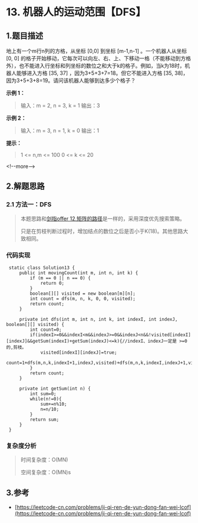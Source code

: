 # 13. 机器人的运动范围【DFS】

## 1.题目描述

地上有一个m行n列的方格，从坐标 \[0,0\] 到坐标 \[m-1,n-1\] 。一个机器人从坐标 \[0, 0\] 的格子开始移动，它每次可以向左、右、上、下移动一格（不能移动到方格外），也不能进入行坐标和列坐标的数位之和大于k的格子。例如，当k为18时，机器人能够进入方格 \[35, 37\] ，因为3+5+3+7=18。但它不能进入方格 \[35, 38\]，因为3+5+3+8=19。请问该机器人能够到达多少个格子？

**示例 1：**

> 输入：m = 2, n = 3, k = 1 输出：3

**示例 2：**

> 输入：m = 3, n = 1, k = 0 输出：1

**提示：**

> 1 &lt;= n,m &lt;= 100 0 &lt;= k &lt;= 20

&lt;!--more--&gt;

## 2.解题思路

### 2.1 方法一：DFS

> 本题思路和[剑指offer 12.矩阵的路径](lcof-12.md)是一样的，采用深度优先搜索策略。
>
> 只是在剪枝判断过程时，增加结点的数位之后是否小于K\(18\)。其他思路大致相同。

### 代码实现

```text
 static class Solution13 {
     public int movingCount(int m, int n, int k) {
         if (m == 0 || n == 0) {
             return 0;
         }
         boolean[][] visited = new boolean[m][n];
         int count = dfs(m, n, k, 0, 0, visited);
         return count;
     }
 ​
     private int dfs(int m, int n, int k, int indexI, int indexJ, boolean[][] visited) {
         int count=0;
         if(indexI>=0&&indexI<m&&indexJ>=0&&indexJ<n&&!visited[indexI][indexJ]&&getSum(indexI)+getSum(indexJ)<=k){//indexI、indexJ一定是 >=0的,剪枝。
             visited[indexI][indexJ]=true;
             count=1+dfs(m,n,k,indexI+1,indexJ,visited)+dfs(m,n,k,indexI,indexJ+1,visited);
         }
         return count;
     }
 ​
     private int getSum(int n) {
         int sum=0;
         while(n!=0){
             sum+=n%10;
             n=n/10;
         }
         return sum;
     }
 }
```

### 复杂度分析

> 时间复杂度：O\(MN\)
>
> 空间复杂度：O\(MN\)s

## 3.参考

* [https://leetcode-cn.com/problems/ji-qi-ren-de-yun-dong-fan-wei-lcof](https://leetcode-cn.com/problems/ji-qi-ren-de-yun-dong-fan-wei-lcof)

